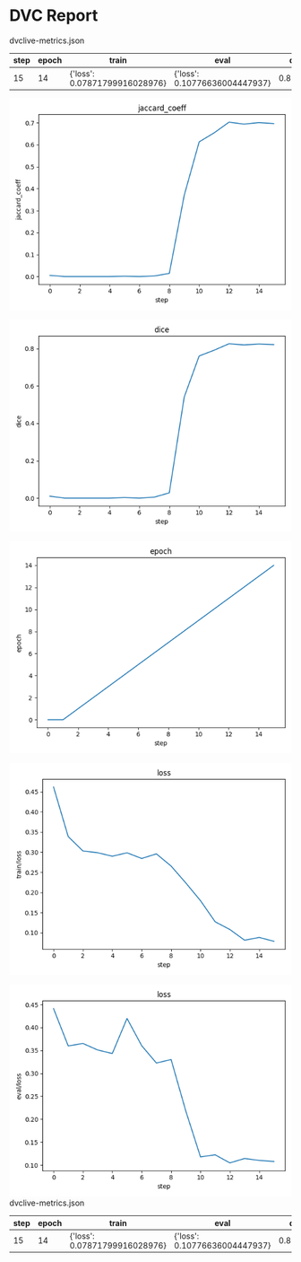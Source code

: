 # DVC Report

dvclive-metrics.json

|   step |   epoch | train                         | eval                          |     dice |   jaccard_coeff |
|--------|---------|-------------------------------|-------------------------------|----------|-----------------|
|     15 |      14 | {'loss': 0.07871799916028976} | {'loss': 0.10776636004447937} | 0.821148 |        0.696565 |

![static/jaccard_coeff](static/jaccard_coeff.png)

![static/dice](static/dice.png)

![static/epoch](static/epoch.png)

![static/train/loss](static/train/loss.png)

![static/eval/loss](static/eval/loss.png)
dvclive-metrics.json

|   step |   epoch | train                         | eval                          |     dice |   jaccard_coeff |
|--------|---------|-------------------------------|-------------------------------|----------|-----------------|
|     15 |      14 | {'loss': 0.07871799916028976} | {'loss': 0.10776636004447937} | 0.821148 |        0.696565 |
